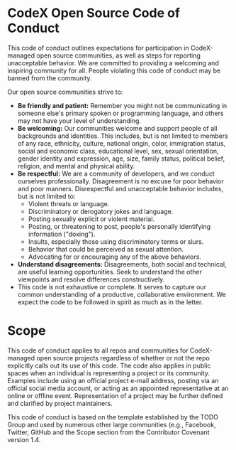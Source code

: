 # CodeX Open Source Code of Conduct  
This code of conduct outlines expectations for participation in CodeX-managed open source communities, as well as steps for reporting unacceptable behavior. We are committed to providing a welcoming and inspiring community for all. People violating this code of conduct may be banned from the community.  

Our open source communities strive to:  

- __Be friendly and patient:__ Remember you might not be communicating in someone else's primary spoken or programming language, and others may not have your level of understanding.  
- __Be welcoming:__ Our communities welcome and support people of all backgrounds and identities. This includes, but is not limited to members of any race, ethnicity, culture, national origin, color, immigration status, social and economic class, educational level, sex, sexual orientation, gender identity and expression, age, size, family status, political belief, religion, and mental and physical ability.  
- __Be respectful:__ We are a community of developers, and we conduct ourselves professionally. Disagreement is no excuse for poor behavior and poor manners. Disrespectful and unacceptable behavior includes, but is not limited to:  
  - Violent threats or language.
  - Discriminatory or derogatory jokes and language.
  - Posting sexually explicit or violent material.
  - Posting, or threatening to post, people's personally identifying information ("doxing").
  - Insults, especially those using discriminatory terms or slurs.
  - Behavior that could be perceived as sexual attention.
  - Advocating for or encouraging any of the above behaviors.
- __Understand disagreements:__ Disagreements, both social and technical, are useful learning opportunities. Seek to understand the other viewpoints and resolve differences constructively.
- This code is not exhaustive or complete. It serves to capture our common understanding of a productive, collaborative environment. We expect the code to be followed in spirit as much as in the letter.
# Scope
This code of conduct applies to all repos and communities for CodeX-managed open source projects regardless of whether or not the repo explicitly calls out its use of this code. The code also applies in public spaces when an individual is representing a project or its community. Examples include using an official project e-mail address, posting via an official social media account, or acting as an appointed representative at an online or offline event. Representation of a project may be further defined and clarified by project maintainers.  

This code of conduct is based on the template established by the TODO Group and used by numerous other large communities (e.g., Facebook, Twitter, GitHub and the Scope section from the Contributor Covenant version 1.4.